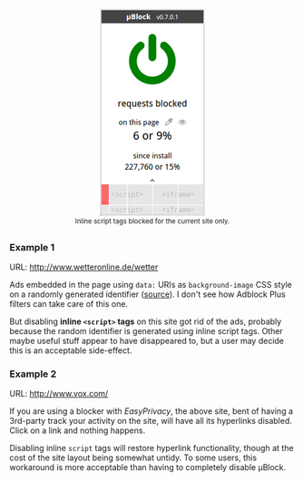 <p align="center"><img src="https://raw.githubusercontent.com/gorhill/uBlock/master/doc/img/dynamic-filtering-6.png" /><br><sup>Inline script tags blocked for the current site only.</sup></p>

### Example 1

URL: <http://www.wetteronline.de/wetter>

Ads embedded in the page using `data:` URIs as `background-image` CSS style on a randomly generated identifier ([source](https://adblockplus.org/forum/viewtopic.php?f=2&t=25452)). I don't see how Adblock Plus filters can take care of this one.

But disabling **inline `<script>` tags** on this site got rid of the ads, probably because the random identifier is generated using inline script tags. Other maybe useful stuff appear to have disappeared to, but a user may decide this is an acceptable side-effect.

### Example 2

URL: <http://www.vox.com/>

If you are using a blocker with _EasyPrivacy_, the above site, bent of having a 3rd-party track your activity on the site, will have all its hyperlinks disabled. Click on a link and nothing happens.

Disabling inline `script` tags will restore hyperlink functionality, though at the cost of the site layout being somewhat untidy. To some users, this workaround is more acceptable than having to completely disable µBlock.